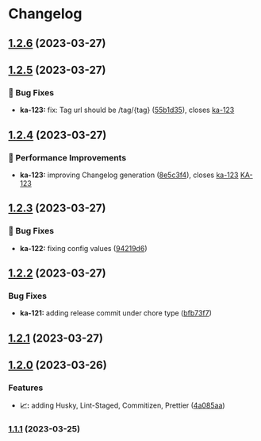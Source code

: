 # Changelog

## [1.2.6](https://bitbucket.org/k-aryan/automatic-release-poc/commits/tag/1.2.6) (2023-03-27)

## [1.2.5](https://bitbucket.org/k-aryan/automatic-release-poc/commits/tag/1.2.5) (2023-03-27)

### 🐛 Bug Fixes

-   **ka-123:** fix: Tag url should be /tag/{tag} ([55b1d35](https://bitbucket.org/k-aryan/automatic-release-poc/commits/55b1d35bc3c817d26fa80da61cfc151f35cb0992)), closes [ka-123](https://heady.atlassian.net/browse/123)

## [1.2.4](https://bitbucket.org/k-aryan/automatic-release-poc/commits/tags/1.2.4) (2023-03-27)

### 🚀 Performance Improvements

-   **ka-123:** improving Changelog generation ([8e5c3f4](https://bitbucket.org/k-aryan/automatic-release-poc/commits/8e5c3f4ce581e78f7395776fe39e6878496e68fa)), closes [ka-123](https://heady.atlassian.net/browse/123) [KA-123](https://heady.atlassian.net/browse/123)

## [1.2.3](https://bitbucket.org/k-aryan/automatic-release-poc/compare/1.2.2...1.2.3) (2023-03-27)

### 🐛 Bug Fixes

-   **ka-122:** fixing config values ([94219d6](https://bitbucket.org/k-aryan/automatic-release-poc/commits/94219d65d81eff8426a11332f8408e8e0d82fd75))

## [1.2.2](https://bitbucket.org/k-aryan/automatic-release-poc/compare/1.2.1...1.2.2) (2023-03-27)

### Bug Fixes

-   **ka-121:** adding release commit under chore type ([bfb73f7](https://bitbucket.org/k-aryan/automatic-release-poc/commit/bfb73f73da7aed2e959847a35918926264f4e39d))

## [1.2.1](https://bitbucket.org/k-aryan/automatic-release-poc/compare/1.2.0...1.2.1) (2023-03-27)

## [1.2.0](https://bitbucket.org/k-aryan/automatic-release-poc/compare/1.1.1...1.2.0) (2023-03-26)

### Features

-   **📈:** adding Husky, Lint-Staged, Commitizen, Prettier ([4a085aa](https://bitbucket.org/k-aryan/automatic-release-poc/commit/4a085aa77b58da1edbb9357051ff9e0f402017a6))

### [1.1.1](https://bitbucket.org/k-aryan/automatic-release-poc/compare/1.1.0...1.1.1) (2023-03-25)
